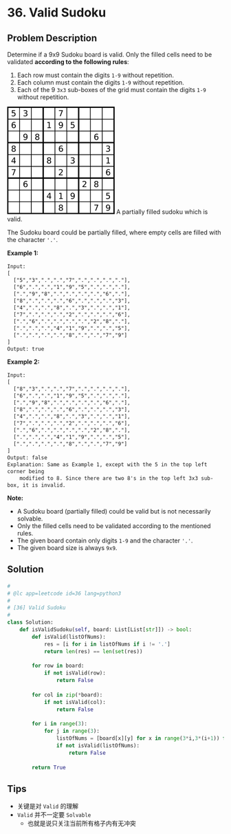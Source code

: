 # 36. Valid Sudoku



## Problem Description



Determine if a 9x9 Sudoku board is valid. Only the filled cells need to be validated **according to the following rules**:

1. Each row must contain the digits `1-9` without repetition.
2. Each column must contain the digits `1-9` without repetition.
3. Each of the 9 `3x3` sub-boxes of the grid must contain the digits `1-9` without repetition.

![img](assets/250px-Sudoku-by-L2G-20050714.svg-20190807095219773.png)
A partially filled sudoku which is valid.

The Sudoku board could be partially filled, where empty cells are filled with the character `'.'`.

**Example 1:**

```
Input:
[
  ["5","3",".",".","7",".",".",".","."],
  ["6",".",".","1","9","5",".",".","."],
  [".","9","8",".",".",".",".","6","."],
  ["8",".",".",".","6",".",".",".","3"],
  ["4",".",".","8",".","3",".",".","1"],
  ["7",".",".",".","2",".",".",".","6"],
  [".","6",".",".",".",".","2","8","."],
  [".",".",".","4","1","9",".",".","5"],
  [".",".",".",".","8",".",".","7","9"]
]
Output: true
```

**Example 2:**

```
Input:
[
  ["8","3",".",".","7",".",".",".","."],
  ["6",".",".","1","9","5",".",".","."],
  [".","9","8",".",".",".",".","6","."],
  ["8",".",".",".","6",".",".",".","3"],
  ["4",".",".","8",".","3",".",".","1"],
  ["7",".",".",".","2",".",".",".","6"],
  [".","6",".",".",".",".","2","8","."],
  [".",".",".","4","1","9",".",".","5"],
  [".",".",".",".","8",".",".","7","9"]
]
Output: false
Explanation: Same as Example 1, except with the 5 in the top left corner being 
    modified to 8. Since there are two 8's in the top left 3x3 sub-box, it is invalid.
```

**Note:**

- A Sudoku board (partially filled) could be valid but is not necessarily solvable.
- Only the filled cells need to be validated according to the mentioned rules.
- The given board contain only digits `1-9` and the character `'.'`.
- The given board size is always `9x9`.



## Solution



```python
#
# @lc app=leetcode id=36 lang=python3
#
# [36] Valid Sudoku
#
class Solution:
    def isValidSudoku(self, board: List[List[str]]) -> bool:
        def isValid(listOfNums):
            res = [i for i in listOfNums if i != '.']
            return len(res) == len(set(res))
        
        for row in board:
            if not isValid(row):
                return False
        
        for col in zip(*board):
            if not isValid(col):
                return False
        
        for i in range(3):
            for j in range(3):
                listOfNums = [board[x][y] for x in range(3*i,3*(i+1)) for y in range(3*j,3*(j+1))]
                if not isValid(listOfNums):
                    return False
        
        return True
```



## Tips

- 关键是对 `Valid` 的理解
- `Valid` 并不一定要 `Solvable`
  - 也就是说只关注当前所有格子内有无冲突